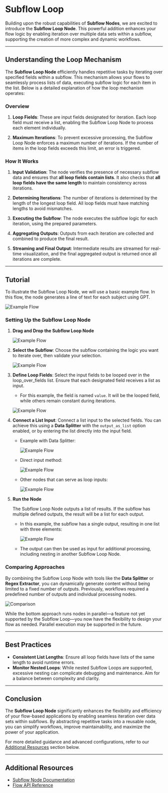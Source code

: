 # Subflow Loop

Building upon the robust capabilities of **Subflow Nodes**, we are excited to introduce the **Subflow Loop Node**. This powerful addition enhances your flow logic by enabling iteration over multiple data sets within a subflow, supporting the creation of more complex and dynamic workflows.

---

## Understanding the Loop Mechanism

The **Subflow Loop Node** efficiently handles repetitive tasks by iterating over specified fields within a subflow. This mechanism allows your flows to seamlessly process lists of data, executing subflow logic for each item in the list. Below is a detailed explanation of how the loop mechanism operates:

### Overview

1. **Loop Fields**: These are input fields designated for iteration. Each loop field must receive a list, enabling the Subflow Loop Node to process each element individually.

2. **Maximum Iterations**: To prevent excessive processing, the Subflow Loop Node enforces a maximum number of iterations. If the number of items in the loop fields exceeds this limit, an error is triggered.

### How It Works

1. **Input Validation**: The node verifies the presence of necessary subflow data and ensures that **all loop fields contain lists**. It also checks that **all loop fields have the same length** to maintain consistency across iterations.

2. **Determining Iterations**: The number of iterations is determined by the length of the longest loop field. All loop fields must have matching lengths to avoid mismatches.

3. **Executing the Subflow**: The node executes the subflow logic for each iteration, using the prepared parameters.

4. **Aggregating Outputs**: Outputs from each iteration are collected and combined to produce the final result.

5. **Streaming and Final Output**: Intermediate results are streamed for real-time visualization, and the final aggregated output is returned once all iterations are complete.

---

## Tutorial

To illustrate the Subflow Loop Node, we will use a basic example flow. In this flow, the node generates a line of text for each subject using GPT.

![Example Flow](/img/page-images/api-builder/subflow-loop-intro.png)

### Setting Up the Subflow Loop Node

1. **Drag and Drop the Subflow Loop Node**

   ![Example Flow](/img/page-images/api-builder/subflow-loop-1.png)

2. **Select the Subflow**: Choose the subflow containing the logic you want to iterate over, then validate your selection.

   ![Example Flow](/img/page-images/api-builder/subflow-loop-2.png)

3. **Define Loop Fields**: Select the input fields to be looped over in the loop_over_fields list. Ensure that each designated field receives a list as input.

   - For this example, the field is named `value`. It will be the looped field, while others remain constant during iterations.

   ![Example Flow](/img/page-images/api-builder/subflow-loop-3.png)

4. **Connect a List Input**: Connect a list input to the selected fields. You can achieve this using a **Data Splitter** with the `output_as_list` option enabled, or by entering the list directly into the input field.

   - Example with Data Splitter:

     ![Example Flow](/img/page-images/api-builder/subflow-loop-4.png)

   - Direct input method:

     ![Example Flow](/img/page-images/api-builder/subflow-loop-5.png)

   - Other nodes that can serve as loop inputs:

     ![Example Flow](/img/page-images/api-builder/subflow-loop-6.png)

5. **Run the Node**

   The Subflow Loop Node outputs a list of results. If the subflow has multiple defined outputs, the result will be a list for each output.

   - In this example, the subflow has a single output, resulting in one list with three elements:

     ![Example Flow](/img/page-images/api-builder/subflow-loop-7.png)

   - The output can then be used as input for additional processing, including nesting in another Subflow Loop Node.

### Comparing Approaches

By combining the Subflow Loop Node with tools like the **Data Splitter** or **Regex Extractor**, you can dynamically generate content without being limited to a fixed number of outputs. Previously, workflows required a predefined number of outputs and individual processing nodes.

![Comparison](/img/page-images/api-builder/subflow-loop-8.png)

While the bottom approach runs nodes in parallel—a feature not yet supported by the Subflow Loop—you now have the flexibility to design your flow as needed. Parallel execution may be supported in the future.

---

## Best Practices

- **Consistent List Lengths**: Ensure all loop fields have lists of the same length to avoid runtime errors.
- **Monitor Nested Loops**: While nested Subflow Loops are supported, excessive nesting can complicate debugging and maintenance. Aim for a balance between complexity and clarity.

---

## Conclusion

The **Subflow Loop Node** significantly enhances the flexibility and efficiency of your flow-based applications by enabling seamless iteration over data sets within subflows. By abstracting repetitive tasks into a reusable node, you can simplify workflows, improve maintainability, and maximize the power of your application.

For more detailed guidance and advanced configurations, refer to our [Additional Resources](#additional-resources) section below.

---

## Additional Resources

- [Subflow Node Documentation](/docs/pro-features/api-builder/subflows/)
- [Flow API Reference](/docs/pro-features/api-builder/api-nodes/)
